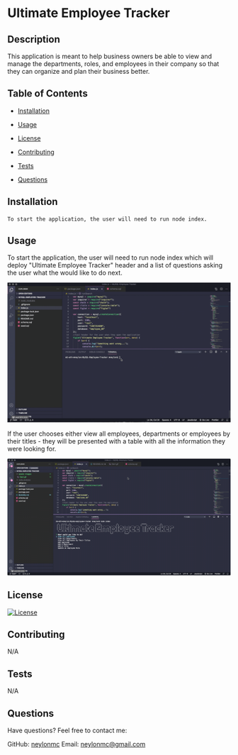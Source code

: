 # Ultimate Employee Tracker

## Description
  This application is meant to help business owners be able to view and manage the departments, roles, and employees in their company so that they can organize and plan their business better.
## Table of Contents
  
* [Installation](#installation)
  
* [Usage](#usage)
  
* [License](#license)
  
* [Contributing](#contributing)
  
* [Tests](#tests)
  
* [Questions](#questions)

## Installation
  ```
  To start the application, the user will need to run node index.
  ```
  
## Usage
To start the application, the user will need to run node index which will deploy "Ultimate Employee Tracker" header and a list of questions asking the user what the would like to do next. 

<img src="assets/images/Start.gif" alt="gif of the deployed app">

If the user chooses either view all employees, departments or employees by their titles - they will be presented with a table with all the information they were looking for. 

<img src="assets/images/Two.gif" alt="gif of tables">

  
  
## License
  [![License](https://img.shields.io/badge/License-MIT%202.0-blue.svg)](https://opensource.org/licenses/MIT)
  
## Contributing
  N/A
  
## Tests
  N/A
  
## Questions
Have questions? Feel free to contact me: 

  GitHub: [neylonmc]("https://github.com/neylonmc")
  Email: [neylonmc@gmail.com]("mailto:neylonmc@gmail.com") 